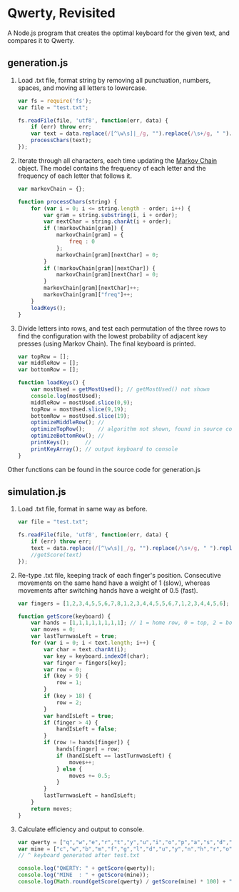 # Qwerty, Revisited

A Node.js program that creates the optimal keyboard for the given text, and compares it to Qwerty.

## generation.js

1. Load .txt file, format string by removing all punctuation, numbers, spaces, and moving all letters to lowercase. 

    ``` javascript
    var fs = require('fs');
    var file = "test.txt";

    fs.readFile(file, 'utf8', function(err, data) {
        if (err) throw err;
        var text = data.replace(/[^\w\s]|_/g, "").replace(/\s+/g, " ").replace(/[a-z]*\d+[a-z]*/gi, '').replace(/\s+/g, '').toLowerCase();
        processChars(text);
    });
    ```

2. Iterate through all characters, each time updating the [Markov Chain](http://setosa.io/ev/markov-chains/) object. The model contains the frequency of each letter and the frequency of each letter that follows it.

    ``` javascript
    var markovChain = {};

    function processChars(string) {
        for (var i = 0; i <= string.length - order; i++) {
            var gram = string.substring(i, i + order);
            var nextChar = string.charAt(i + order);
            if (!markovChain[gram]) {
                markovChain[gram] = {
                    freq : 0
                };
                markovChain[gram][nextChar] = 0;
            }
            if (!markovChain[gram][nextChar]) {
                markovChain[gram][nextChar] = 0;
            }
            markovChain[gram][nextChar]++;
            markovChain[gram]["freq"]++;
        }
        loadKeys();
    }
    ```
3. Divide letters into rows, and test each permutation of the three rows to find the configuration with the lowest probability of adjacent key presses (using Markov Chain). The final keyboard is printed.

    ``` javascript
    var topRow = [];
    var middleRow = [];
    var bottomRow = [];

    function loadKeys() {
        var mostUsed = getMostUsed(); // getMostUsed() not shown
        console.log(mostUsed);
        middleRow = mostUsed.slice(0,9);
        topRow = mostUsed.slice(9,19);
        bottomRow = mostUsed.slice(19);
        optimizeMiddleRow(); //
        optimizeTopRow();    // algorithm not shown, found in source code
        optimizeBottomRow(); //
        printKeys();     //
        printKeyArray(); // output keyboard to console
    }
    ```
Other functions can be found in the source code for generation.js

## simulation.js

1. Load .txt file, format in same way as before.
    ``` javascript
    var file = "test.txt";

    fs.readFile(file, 'utf8', function(err, data) {
        if (err) throw err;
        text = data.replace(/[^\w\s]|_/g, "").replace(/\s+/g, " ").replace(/[a-z]*\d+[a-z]*/gi, '').replace(/\s+/g, '').toLowerCase();
        //getScore(text)
    });
    ```
    
2. Re-type .txt file, keeping track of each finger's position. Consecutive movements on the same hand have a weight of 1 (slow), whereas movements after switching hands have a weight of 0.5 (fast).

    ``` javascript
    var fingers = [1,2,3,4,5,5,6,7,8,1,2,3,4,4,5,5,6,7,1,2,3,4,4,5,6]; //index of finger that touches key

    function getScore(keyboard) {
        var hands = [1,1,1,1,1,1,1,1]; // 1 = home row, 0 = top, 2 = bottom
        var moves = 0;
        var lastTurnwasLeft = true;
        for (var i = 0; i < text.length; i++) {
            var char = text.charAt(i);
            var key = keyboard.indexOf(char);
            var finger = fingers[key];
            var row = 0;
            if (key > 9) {
                row = 1;
            } 
            if (key > 18) {
                row = 2;
            }
            var handIsLeft = true;
            if (finger > 4) {
                handIsLeft = false;
            }
            if (row != hands[finger]) {
                hands[finger] = row;
                if (handIsLeft == lastTurnwasLeft) {
                    moves++;
                } else {
                    moves += 0.5;
                }
            }
            lastTurnwasLeft = handIsLeft;
        }
        return moves;
    }
    ```
3. Calculate efficiency and output to console.
    ``` javascript
    var qwerty = ["q","w","e","r","t","y","u","i","o","p","a","s","d","f","g","h","j","k","l","z","x","c","v","b","n","m"];
    var mine = ["c","w","b","m","f","g","l","d","u","y","n","h","r","o","i","s","e","t","a","v","q","j","k","x","z","p"];
    // ^ keyboard generated after test.txt

    console.log("QWERTY: " + getScore(qwerty));
    console.log("MINE  : " + getScore(mine));
    console.log(Math.round(getScore(qwerty) / getScore(mine) * 100) + "% efficiency \n");
    ```
